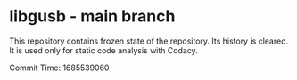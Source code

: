 # libgusb - main branch

This repository contains frozen state of the repository.
Its history is cleared. It is used only for static code
analysis with Codacy.

Commit Time: 1685539060